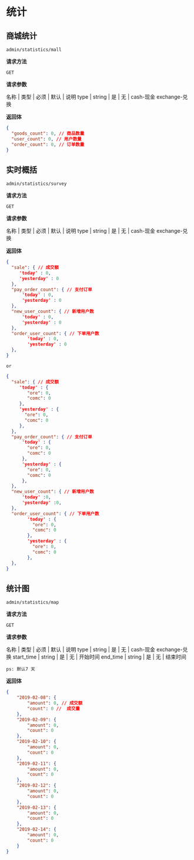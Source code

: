 # 统计

## 商城统计

`admin/statistics/mall`

**请求方法**

`GET`

**请求参数**

名称 | 类型 | 必须 | 默认 | 说明
type | string | 是 | 无 | cash-现金 exchange-兑换

**返回体**

```json
{
  "goods_count": 0, // 商品数量
  "user_count": 0, // 用户数量
  "order_count": 0, // 订单数量
}
```

## 实时概括

`admin/statistics/survey`

**请求方法**

`GET`

**请求参数**

名称 | 类型 | 必须 | 默认 | 说明
type | string | 是 | 无 | cash-现金 exchange-兑换

**返回体**

```json
{
  "sale": { // 成交额
     'today' : 0,
     'yesterday' : 0
  },
  "pay_order_count": { // 支付订单
      'today' : 0,
      'yesterday' : 0
  },
  "new_user_count": { // 新增用户数
      'today' : 0,
      'yesterday' : 0
  },
  "order_user_count": { // 下单用户数
        'today' : 0,
        'yesterday' : 0
  },
}
```
`or`

```json
{
  "sale": { // 成交额
     'today' : {
        "ore": 0,
        "comc": 0
     },
     'yesterday' : {
       "ore": 0,
       "comc": 0
     },
  },
  "pay_order_count": { // 支付订单
      'today' : {
        "ore": 0,
        "comc": 0
      },
      'yesterday' : {
        "ore": 0,
        "comc": 0
      },
  },
  "new_user_count": { // 新增用户数
      'today' :0,
      'yesterday' :0,
  },
  "order_user_count": { // 下单用户数
        'today' : {
          "ore": 0,
          "comc": 0
        },
        'yesterday' : {
          "ore": 0,
          "comc": 0
        },
  },
}
```

## 统计图

`admin/statistics/map`

**请求方法**

`GET`

**请求参数**

名称 | 类型 | 必须 | 默认 | 说明
type | string | 是 | 无 | cash-现金 exchange-兑换
start_time | string | 是 | 无 | 开始时间
end_time | string | 是 | 无 | 结束时间

`ps: 默认7 天`

**返回体**

```json
{
    "2019-02-08": {
        "amount": 0, // 成交额
        "count": 0 //  成交量
    },
    "2019-02-09": {
        "amount": 0,
        "count": 0
    },
    "2019-02-10": {
        "amount": 0,
        "count": 0
    },
    "2019-02-11": {
        "amount": 0,
        "count": 0
    },
    "2019-02-12": {
        "amount": 0,
        "count": 0
    },
    "2019-02-13": {
        "amount": 0,
        "count": 0
    },
    "2019-02-14": {
        "amount": 0,
        "count": 0
    }
}
```





